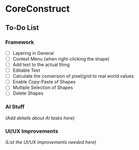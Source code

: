 # CoreConstruct

## To-Do List

### Framework
- [ ] Layering in General
- [ ] Context Menu (when right-clicking the shape)
- [ ] Add text to the actual thing
- [ ] Editable Text
- [ ] Calculate the conversion of pixel/grid to real world values
- [ ] Enable Copy-Paste of Shapes
- [ ] Multiple Selection of Shapes
- [ ] Delete Shapes

### AI Stuff
_(Add details about AI tasks here)_

### UI/UX Improvements
_(List the UI/UX improvements needed here)_
